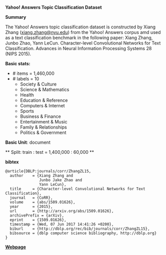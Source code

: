 **Yahoo! Answers Topic Classification Dataset**

**Summary**

The Yahoo! Answers topic classification dataset is constructed by Xiang Zhang (xiang.zhang@nyu.edu) from the Yahoo! Answers corpus amd used as a text classification benchmark in the following paper: Xiang Zhang, Junbo Zhao, Yann LeCun. Character-level Convolutional Networks for Text Classification. Advances in Neural Information Processing Systems 28 (NIPS 2015).

**Basic stats:**
+ \# items = 1,460,000
+ \# labels = 10
    - Society & Culture
    - Science & Mathematics
    - Health
    - Education & Reference
    - Computers & Internet
    - Sports
    - Business & Finance
    - Entertainment & Music
    - Family & Relationships
    - Politics & Government


**Basic Unit**: document

** Split: train : test = 1,400,000 : 60,000 **

**bibtex**

```
@article{DBLP:journals/corr/ZhangZL15,
  author    = {Xiang Zhang and
               Junbo Jake Zhao and
               Yann LeCun},
  title     = {Character-level Convolutional Networks for Text Classification},
  journal   = {CoRR},
  volume    = {abs/1509.01626},
  year      = {2015},
  url       = {http://arxiv.org/abs/1509.01626},
  archivePrefix = {arXiv},
  eprint    = {1509.01626},
  timestamp = {Wed, 07 Jun 2017 14:41:26 +0200},
  biburl    = {http://dblp.org/rec/bib/journals/corr/ZhangZL15},
  bibsource = {dblp computer science bibliography, http://dblp.org}
}
```

[**Webpage**](https://webscope.sandbox.yahoo.com/catalog.php?datatype=l)

